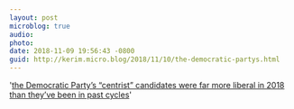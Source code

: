 ```yaml
---
layout: post
microblog: true
audio: 
photo: 
date: 2018-11-09 19:56:43 -0800
guid: http://kerim.micro.blog/2018/11/10/the-democratic-partys.html
---
```

'[the Democratic Party’s “centrist” candidates were far more liberal in 2018 than they’ve been in past cycles](http://nymag.com/intelligencer/2018/11/the-2018-midterms-did-not-vindicate-your-policy-preferences.html)'
